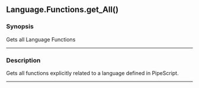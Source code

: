 Language.Functions.get_All()
----------------------------

### Synopsis
Gets all Language Functions

---

### Description

Gets all functions explicitly related to a language defined in PipeScript.

---
